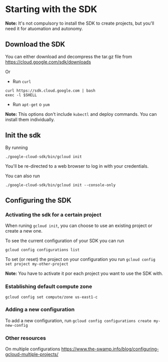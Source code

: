 # Starting with the SDK

**Note:** It's not compulsory to install the SDK to create projects, but you'll need it for atuomation and autonomy.

## Download the SDK

You can either download and decompress the tar.gz file from
https://cloud.google.com/sdk/downloads

Or

* Run `curl`
```
curl https://sdk.cloud.google.com | bash
exec -l $SHELL
```
* Run `apt-get` o `yum`

**Note:** This options don't include `kubectl` and deploy commands. You can install them individually.

## Init the sdk

By running 
```
./google-cloud-sdk/bin/gcloud init
```

You'll be re-directed to a web browser to log in with your credentials.

You can also run

```
./google-cloud-sdk/bin/gcloud init --console-only
```

## Configuring the SDK

### Activating the sdk for a certain project

When runing `gcloud init`, you can choose to use an existing project or create a new one.

To see the current configuration of your SDK you can run
```
gcloud config configurations list
```

To set (or reset) the project on your configuration you run
```gcloud config set project my-other-project```

**Note:** You have to activate it por each project you want to use the SDK with.

### Establishing default compute zone

```gcloud config set compute/zone us-east1-c```

### Adding a new configuration

To add a new configuration, run
```gcloud config configurations create my-new-config```

### Other resources

On multiple configurations
https://www.the-swamp.info/blog/configuring-gcloud-multiple-projects/
